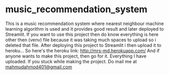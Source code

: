 # music_recommendation_system

This is a music recommendation system where nearest neighbour machine learning algorithm is used and it provides good result and later deployed to Streamlit. If you want to use this project then do know everything is here other then (venv) file because it was taking much spaces to upload so i deleted that file. After deploying this project to Streamlit i then upload it to heroku... So here's the heroku link:  http://mrs-md.herokuapp.com/  And if anyone wants to make this project, then go for it. Everything I have uploaded. If you stuck while making the project. Do mail me at mahmudahmod401@gmail.com
